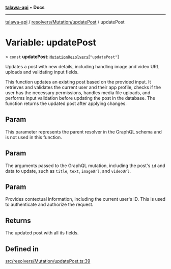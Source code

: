 [**talawa-api**](../../../../README.md) • **Docs**

***

[talawa-api](../../../../modules.md) / [resolvers/Mutation/updatePost](../README.md) / updatePost

# Variable: updatePost

\> `const` **updatePost**: [`MutationResolvers`](../../../../types/generatedGraphQLTypes/type-aliases/MutationResolvers.md)\[`"updatePost"`\]

Updates a post with new details, including handling image and video URL uploads and validating input fields.

This function updates an existing post based on the provided input. It retrieves and validates the current user and their app profile, checks if the user has the necessary permissions, handles media file uploads, and performs input validation before updating the post in the database. The function returns the updated post after applying changes.

## Param

This parameter represents the parent resolver in the GraphQL schema and is not used in this function.

## Param

The arguments passed to the GraphQL mutation, including the post's `id` and data to update, such as `title`, `text`, `imageUrl`, and `videoUrl`.

## Param

Provides contextual information, including the current user's ID. This is used to authenticate and authorize the request.

## Returns

The updated post with all its fields.

## Defined in

[src/resolvers/Mutation/updatePost.ts:39](https://github.com/PalisadoesFoundation/talawa-api/blob/f9e8275b1ddff2d3edcec79ee3b37c07998f6cc3/src/resolvers/Mutation/updatePost.ts#L39)
